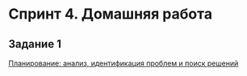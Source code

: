 # Спринт 4. Домашняя работа

## Задание 1

[Планирование: анализ, идентификация проблем и поиск решений](./Exc1/analysis_identification_of_problems_and_search_for_solutions.md)